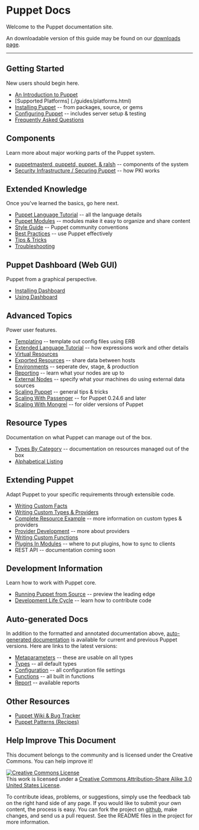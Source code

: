Puppet Docs
===========

Welcome to the Puppet documentation site. 

An downloadable version of this guide may be found on our [downloads page](http://www.puppetlabs.com/resources/downloads/).

* * *

Getting Started
---------------

New users should begin here.

* [An Introduction to Puppet](./guides/introduction.html)
* [Supported Platforms] (./guides/platforms.html)
* [Installing Puppet](./guides/installation.html) -- from packages, source, or gems
* [Configuring Puppet](./guides/configuring.html) -- includes server setup & testing
* [Frequently Asked Questions](./guides/faq.html)

Components
----------

Learn more about major working parts of the Puppet system.

* [puppetmasterd, puppetd, puppet, & ralsh](./guides/tools.html) -- components of the system
* [Security Infrastructure / Securing Puppet](./guides/security.html) -- how PKI works

Extended Knowledge
------------------

Once you've learned the basics, go here next.

* [Puppet Language Tutorial](./guides/language_tutorial.html) -- all the language details
* [Puppet Modules](./guides/modules.html) -- modules make it easy to organize and share content
* [Style Guide](./guides/style.html) -- Puppet community conventions
* [Best Practices](./guides/best_practices.html) -- use Puppet effectively
* [Tips & Tricks](./guides/techniques.html)
* [Troubleshooting](./guides/troubleshooting.html)

Puppet Dashboard (Web GUI)
--------------------------

Puppet from a graphical perspective.

* [Installing Dashboard](./guides/installing_dashboard.html)
* [Using Dashboard](./guides/using_dashboard.html)

Advanced Topics
---------------

Power user features.

* [Templating](./guides/templating.html) -- template out config files using ERB
* [Extended Language Tutorial](./guides/more_language.html) -- how expressions work and other details
* [Virtual Resources](./guides/virtual_resources.html)
* [Exported Resources](./guides/exported_resources.html) -- share data between hosts
* [Environments](./guides/environment.html) -- seperate dev, stage, & production
* [Reporting](./guides/reporting.html) -- learn what your nodes are up to
* [External Nodes](./guides/external_nodes.html) -- specify what your machines do using external data sources
* [Scaling Puppet](./guides/scaling.html) -- general tips & tricks
* [Scaling With Passenger](./guides/passenger.html) -- for Puppet 0.24.6 and later
* [Scaling With Mongrel](./guides/mongrel.html) -- for older versions of Puppet

Resource Types
--------------

Documentation on what Puppet can manage out of the box.

* [Types By Category](./guides/types/) -- documentation on resources managed out of the box
* [Alphabetical Listing](./guides/types/alphabetical_index.html)

Extending Puppet
----------------

Adapt Puppet to your specific requirements through extensible code.

* [Writing Custom Facts](./guides/custom_facts.html)
* [Writing Custom Types & Providers](./guides/custom_types.html)
* [Complete Resource Example](./guides/complete_resource_example.html) -- more information on custom types & providers
* [Provider Development](./guides/provider_development.html) -- more about providers
* [Writing Custom Functions](./guides/custom_functions.html)
* [Plugins In Modules](./guides/plugins_in_modules.html) -- where to put plugins, how to sync to clients
* REST API -- documentation coming soon

Development Information
-----------------------

Learn how to work with Puppet core.

* [Running Puppet from Source](./guides/from_source.html) -- preview the leading edge
* [Development Life Cycle](./guides/development_lifecycle.html) -- learn how to contribute code

Auto-generated Docs
-------------------

In addition to the formatted and annotated documentation above, [auto-generated documentation](references/) is available for current and previous Puppet versions.   Here are links to the latest versions:

* [Metaparameters](./references/latest/metaparameter.html) -- these are usable on all types
* [Types](./references/latest/type.html) -- all default types
* [Configuration](./references/latest/configuration.html) -- all configuration file settings
* [Functions](./references/latest/function.html) -- all built in functions
* [Report](./references/latest/report.html) -- available reports

Other Resources
---------------

* [Puppet Wiki & Bug Tracker](http://projects.puppetlabs.com/) 
* [Puppet Patterns (Recipes)](http://puppetlabs.com/trac/puppet/wiki/Recipes)

Help Improve This Document
--------------------------

This document belongs to the community and is licensed under the Creative Commons. You can help improve it!

<a rel="license" href="http://creativecommons.org/licenses/by-sa/3.0/us/"><img alt="Creative Commons License" style="border-width:0" src="http://i.creativecommons.org/l/by-sa/3.0/us/88x31.png" /></a><br />This work is licensed under a <a rel="license" href="http://creativecommons.org/licenses/by-sa/3.0/us/">Creative Commons Attribution-Share Alike 3.0 United States License</a>.

To contribute ideas, problems, or suggestions, simply use the feedback tab on the right hand side of any page.  If you would like to submit your own content, the process is easy.  You can fork the project on <A HREF="http://github.com/reductivelabs.com">github</A>, make changes, and send us a pull request.  See the README files in the project for more information.


